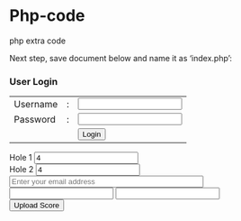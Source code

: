 Php-code
========

php extra code

<?php

$hostname = 'localhost';        // Your MySQL hostname. Usualy named as 'localhost', so you're NOT necessary to change this even this script has already online on the internet.
$dbname   = 'phpmysimplelogin'; // Your database name.
$username = 'root';             // Your database username.
$password = '';                 // Your database password. If your database has no password, leave it empty.

// Let's connect to host
mysql_connect($hostname, $username, $password) or DIE('Connection to host is failed, perhaps the service is down!');
// Select the database
mysql_select_db($dbname) or DIE('Database name is not available!');

?>

Next step, save document below and name it as ‘index.php’:

<?php

// Inialize session
session_start();

// Check, if user is already login, then jump to secured page
if (isset($_SESSION['username'])) {
header('Location: securedpage.php');
}

?>
<html>

<head>
<title>PHPMySimpleLogin 0.3</title>
</head>

<body>

<h3>User Login</h3>

<table border="0">
<form method="POST" action="loginproc.php">
<tr><td>Username</td><td>:</td><td><input type="text" name="username" size="20"></td></tr>
<tr><td>Password</td><td>:</td><td><input type="password" name="password" size="20"></td></tr>
<tr><td>&nbsp;</td><td>&nbsp;</td><td><input type="submit" value="Login"></td></tr>
</form>
</table>

</body>

</html>

<!DOCTYPE html> 
<html>  
  <head>
    <title>Golf score keeper</title>
    <script src="http://www.google.com/jsapi"></script>
    <script>
      google.load("jquery", "1.4.1");
    </script>
  </head>
  <body>
    <form action="upload.html" method="get">
      <div>
        <label for="1">Hole 1</label>
        <input type="number" min="1" value="4" name="1" size="2" step="1" />
      </div>
      <div>
        <label for="2">Hole 2</label>
        <input type="number" min="1" value="4" name="2" size="2" step="1" />
      </div>
      <div>
        <input type="email" placeholder="Enter your email address" size="40"/>
      </div>
      <div>
        <input type="text" id="lat_field" name="latitude" />
        <input type="text" id="long_field" name="longitude" />
      </div>
      <script>
        navigator.geolocation.getCurrentPosition(
          function(pos) {
            $("#lat_field").val(pos.coords.latitude);
            $("#long_field").val(pos.coords.longitude);
          }
        );
      </script>
      <div>
        <input type="submit" value="Upload Score" />
      </div>
    </form>
  </body>
</html> 

